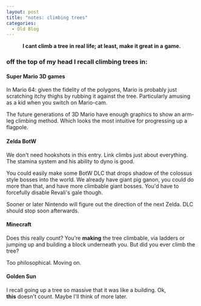 ```yaml
---
layout: post
title: "notes: climbing trees"
categories:
  - Old Blog
---
```

<p style="text-align:center;"><strong>I cant climb a tree in real life; at least, make it great in a</strong> <strong>game.</strong></p>

<h3>off the top of my head I recall climbing trees in:</h3>
<h4><strong>Super Mario 3D games</strong></h4>
In Mario 64: given the fidelity of the polygons, Mario is probably just scratching itchy thighs by rubbing it against the tree. Particularly amusing as a kid when you switch on Mario-cam.

The future generations of 3D Mario have enough graphics to show an arm-leg climbing method. Which looks the most intuitive for progressing up a flagpole.
<h4><strong>Zelda BotW</strong></h4>
We don't need hookshots in this entry. Link climbs just about everything. The stamina system and his ability to dyno is good.

You could easily make some BotW DLC that drops shadow of the colossus style bosses into the world. We already have giant pig ganon, you could do more than that, and have more climbable giant bosses. You'd have to forcefully disable Revali's gale though.

Sooner or later Nintendo will figure out the direction of the next Zelda. DLC should stop soon afterwards.
<h4><strong>Minecraft</strong></h4>
Does this really count? You're <strong>making</strong> the tree climbable, via ladders or jumping up and building a block underneath you. But did you ever climb the tree?

Too philosophical. Moving on.
<h4><strong>Golden Sun</strong></h4>
I recall going up a tree so massive that it was like a building. Ok, <strong>this</strong> doesn't count. Maybe I'll think of more later.

&nbsp;
